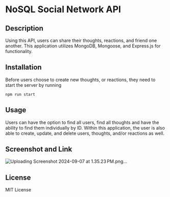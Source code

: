 # NoSQL Social Network API

## Description
Using this API, users can share their thoughts, reactions, and friend one another. This application utilizes MongoDB, Mongoose, and Express.js for functionality.

## Installation 
Before users choose to create new thoughts, or reactions, they need to start the server by running 

`npm run start`

## Usage 
Users can have the option to find all users, find all thoughts and have the ability to find them individually by ID. Within this application, the user is also able to create, update, and delete users, thoughts, and/or reactions as well.

## Screenshot and Link
![Uploading Screenshot 2024-09-07 at 1.35.23 PM.png…]()

## License
MIT License 
